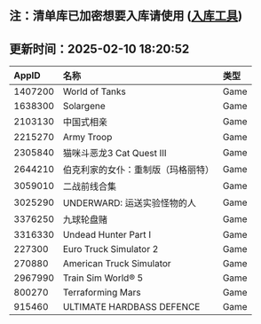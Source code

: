 ## 注：清单库已加密想要入库请使用 ([入库工具](https://github.com/BlankTMing/ManifestAutoUpdate/releases))

## 更新时间：2025-02-10 18:20:52
| AppID | 名称 | 类型  |
| :-------------------- | :----------------------------- | :----------- |
| 1407200 | World of Tanks| Game |
| 1638300 | Solargene| Game |
| 2103130 | 中国式相亲| Game |
| 2215270 | Army Troop| Game |
| 2305840 | 猫咪斗恶龙3 Cat Quest III| Game |
| 2644210 | 伯克利家的女仆：重制版（玛格丽特）| Game |
| 3059010 | 二战前线合集| Game |
| 3025290 | UNDERWARD: 运送实验怪物的人| Game |
| 3376250 | 九球轮盘赌| Game |
| 3316330 | Undead Hunter Part I| Game |
| 227300 | Euro Truck Simulator 2| Game |
| 270880 | American Truck Simulator| Game |
| 2967990 | Train Sim World® 5| Game |
| 800270 | Terraforming Mars| Game |
| 915460 | ULTIMATE HARDBASS DEFENCE| Game |
